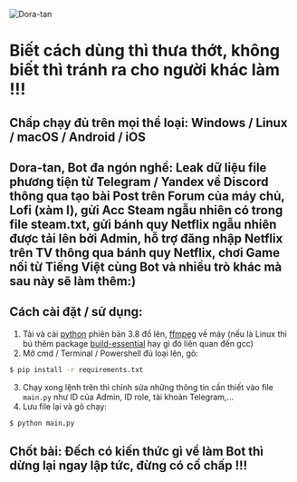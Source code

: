 ![Dora-tan](https://github.com/dragonx943/listcaidaubuoi/blob/main/lewd.gif?raw=true)

# Biết cách dùng thì thưa thớt, không biết thì tránh ra cho người khác làm !!!
## Chấp chạy đủ trên mọi thể loại: Windows / Linux / macOS / Android / iOS

## Dora-tan, Bot đa ngón nghề: Leak dữ liệu file phương tiện từ Telegram / Yandex về Discord thông qua tạo bài Post trên Forum của máy chủ, Lofi (xàm l), gửi Acc Steam ngẫu nhiên có trong file steam.txt, gửi bánh quy Netflix ngẫu nhiên được tải lên bởi Admin, hỗ trợ đăng nhập Netflix trên TV thông qua bánh quy Netflix, chơi Game nối từ Tiếng Việt cùng Bot và nhiều trò khác mà sau này sẽ làm thêm:)

## Cách cài đặt / sử dụng:

1. Tải và cài [python](https://www.python.org/downloads/) phiên bản 3.8 đổ lên, [ffmpeg](https://www.ffmpeg.org/) về máy (nếu là Linux thì bú thêm package [build-essential](https://askubuntu.com/questions/398489/how-to-install-build-essential) hay gì đó liên quan đến gcc)
2. Mở cmd / Terminal / Powershell đủ loại lên, gõ:

```sh
$ pip install -r requirements.txt
```

3. Chạy xong lệnh trên thì chỉnh sửa những thông tin cần thiết vào file `main.py` như ID của Admin, ID role, tài khoản Telegram,...
4. Lưu file lại và gõ chạy:

```sh
$ python main.py
```

## Chốt bài: Đếch có kiến thức gì về làm Bot thì dừng lại ngay lập tức, đừng có cố chấp !!!
